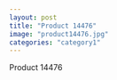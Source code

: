 ```yaml
---
layout: post
title: "Product 14476"
image: "product14476.jpg"
categories: "category1"
---
```

Product 14476
